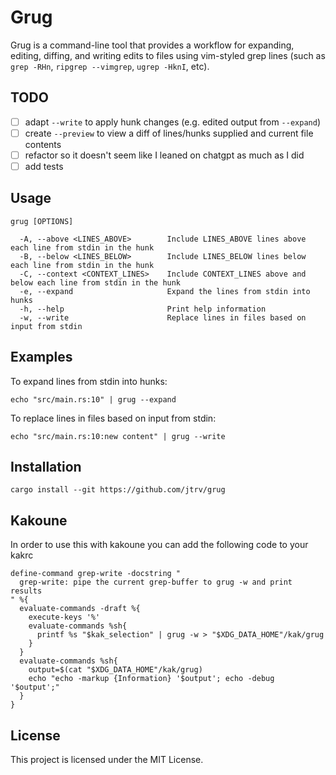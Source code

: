 # Grug

Grug is a command-line tool that provides a workflow for expanding, editing, diffing, and writing edits to files using vim-styled grep lines (such as `grep -RHn`, `ripgrep --vimgrep`, `ugrep -HknI`, etc).

## TODO

- [ ] adapt `--write` to apply hunk changes (e.g. edited output from `--expand`)
- [ ] create `--preview` to view a diff of lines/hunks supplied and current file contents
- [ ] refactor so it doesn't seem like I leaned on chatgpt as much as I did
- [ ] add tests

## Usage

```
grug [OPTIONS]

  -A, --above <LINES_ABOVE>        Include LINES_ABOVE lines above each line from stdin in the hunk
  -B, --below <LINES_BELOW>        Include LINES_BELOW lines below each line from stdin in the hunk
  -C, --context <CONTEXT_LINES>    Include CONTEXT_LINES above and below each line from stdin in the hunk
  -e, --expand                     Expand the lines from stdin into hunks
  -h, --help                       Print help information
  -w, --write                      Replace lines in files based on input from stdin
```

## Examples

To expand lines from stdin into hunks:

```
echo "src/main.rs:10" | grug --expand
```

To replace lines in files based on input from stdin:

```
echo "src/main.rs:10:new content" | grug --write
```

## Installation

```
cargo install --git https://github.com/jtrv/grug
```

## Kakoune

In order to use this with kakoune you can add the following code to your kakrc

```
define-command grep-write -docstring "
  grep-write: pipe the current grep-buffer to grug -w and print results
" %{
  evaluate-commands -draft %{
    execute-keys '%'
    evaluate-commands %sh{
      printf %s "$kak_selection" | grug -w > "$XDG_DATA_HOME"/kak/grug
    }
  }
  evaluate-commands %sh{
    output=$(cat "$XDG_DATA_HOME"/kak/grug)
    echo "echo -markup {Information} '$output'; echo -debug '$output';"
  }
}
```

## License

This project is licensed under the MIT License.

